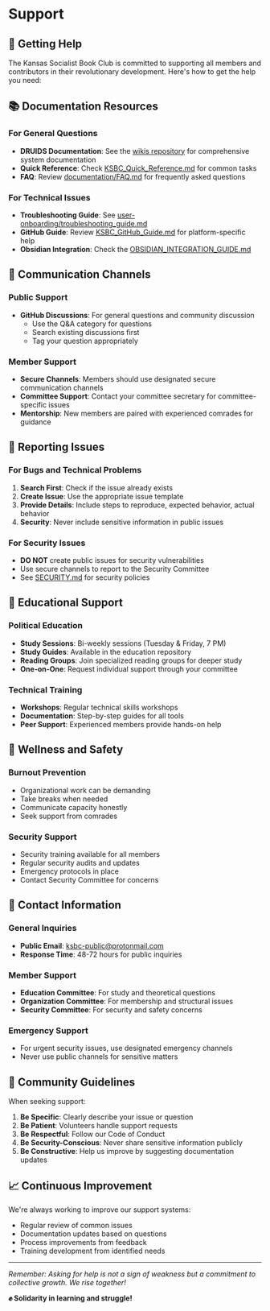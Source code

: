 # Support

## 🤝 Getting Help

The Kansas Socialist Book Club is committed to supporting all members and contributors in their revolutionary development. Here's how to get the help you need:

## 📚 Documentation Resources

### For General Questions
- **DRUIDS Documentation**: See the [wikis repository](https://github.com/ks-sbc/wikis) for comprehensive system documentation
- **Quick Reference**: Check [KSBC_Quick_Reference.md](KSBC_Quick_Reference.md) for common tasks
- **FAQ**: Review [documentation/FAQ.md](documentation/FAQ.md) for frequently asked questions

### For Technical Issues
- **Troubleshooting Guide**: See [user-onboarding/troubleshooting_guide.md](https://github.com/ks-sbc/wikis/user-onboarding/troubleshooting_guide.md)
- **GitHub Guide**: Review [KSBC_GitHub_Guide.md](KSBC_GitHub_Guide.md) for platform-specific help
- **Obsidian Integration**: Check the [OBSIDIAN_INTEGRATION_GUIDE.md](https://github.com/ks-sbc/wikis/DRUIDS.wiki/OBSIDIAN_INTEGRATION_GUIDE.md)

## 💬 Communication Channels

### Public Support
- **GitHub Discussions**: For general questions and community discussion
  - Use the Q&A category for questions
  - Search existing discussions first
  - Tag your question appropriately

### Member Support
- **Secure Channels**: Members should use designated secure communication channels
- **Committee Support**: Contact your committee secretary for committee-specific issues
- **Mentorship**: New members are paired with experienced comrades for guidance

## 🐛 Reporting Issues

### For Bugs and Technical Problems
1. **Search First**: Check if the issue already exists
2. **Create Issue**: Use the appropriate issue template
3. **Provide Details**: Include steps to reproduce, expected behavior, actual behavior
4. **Security**: Never include sensitive information in public issues

### For Security Issues
- **DO NOT** create public issues for security vulnerabilities
- Use secure channels to report to the Security Committee
- See [SECURITY.md](SECURITY.md) for security policies

## 📖 Educational Support

### Political Education
- **Study Sessions**: Bi-weekly sessions (Tuesday & Friday, 7 PM)
- **Study Guides**: Available in the education repository
- **Reading Groups**: Join specialized reading groups for deeper study
- **One-on-One**: Request individual support through your committee

### Technical Training
- **Workshops**: Regular technical skills workshops
- **Documentation**: Step-by-step guides for all tools
- **Peer Support**: Experienced members provide hands-on help

## 🏥 Wellness and Safety

### Burnout Prevention
- Organizational work can be demanding
- Take breaks when needed
- Communicate capacity honestly
- Seek support from comrades

### Security Support
- Security training available for all members
- Regular security audits and updates
- Emergency protocols in place
- Contact Security Committee for concerns

## 📮 Contact Information

### General Inquiries
- **Public Email**: ksbc-public@protonmail.com
- **Response Time**: 48-72 hours for public inquiries

### Member Support
- **Education Committee**: For study and theoretical questions
- **Organization Committee**: For membership and structural issues
- **Security Committee**: For security and safety concerns

### Emergency Support
- For urgent security issues, use designated emergency channels
- Never use public channels for sensitive matters

## 🌹 Community Guidelines

When seeking support:
1. **Be Specific**: Clearly describe your issue or question
2. **Be Patient**: Volunteers handle support requests
3. **Be Respectful**: Follow our Code of Conduct
4. **Be Security-Conscious**: Never share sensitive information publicly
5. **Be Constructive**: Help us improve by suggesting documentation updates

## 📈 Continuous Improvement

We're always working to improve our support systems:
- Regular review of common issues
- Documentation updates based on questions
- Process improvements from feedback
- Training development from identified needs

---

*Remember: Asking for help is not a sign of weakness but a commitment to collective growth. We rise together!*

**✊ Solidarity in learning and struggle!**